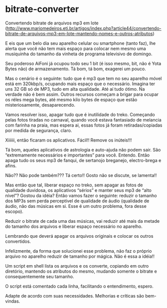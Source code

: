 # bitrate-converter
Convertendo bitrate de arquivos mp3 em lote
(http://www.mariomedeiros.eti.br/artigos/index.php?article44/convertendo-bitrate-de-arquivos-mp3-em-lote-mantendo-nomes-e-outros-atributos)

E eis que um belo dia seu aparelho celular ou smartphone (tanto faz), lhe alerta que você não tem mais espaço para colocar nem mesmo uma musiquinha do tamanho da vinheta de programa televisivo de domingo.

Seu poderoso AiFoni já ocupou todo seu 1 bit (é isso mesmo, bit, não é Yota Bytes não) de armazenamento. Tá bom, tá bom, exagerei um pouco.

Mas o cenário é o seguinte: tudo que é mp3 que tem no seu aparelho móvel está em 320kbp/s, ocupando mais espaço que o necessário. Imagina ter uns 32 GB só de MP3, tudo em alta qualidade. Até aí tudo ótimo. Na verdade não é bem assim. Outros recursos começam a brigar para ocupar os réles mega bytes, até mesmo kilo bytes de espaço que estão misteriosamente, desaparecendo.

Vamos resolver isso, apagar tudo que é inutilidade do treko. Começando pelas fotos tiradas no carnaval, quando você estava fantasiado de melancia com farinha na praia, mas espera ai, essas fotos já foram retiradas/copiadas por medida de segurança, claro.

Xiiiiii, então ficaram os aplicativos. Fácil!! Remove os inúteis!!!

Tá bom, aqueles aplicativos de astrologia e auto-ajuda não podem sair. São “extremamente necessários e importantes” para você. Entendo. Então apaga tudo os seus mp3 de fanqui, de sertanojo breganejo, electro-brega e afins.

Não?? Não pode também??? Tá certo!! Gosto não se discute, se lamenta!!

Mas então que tal, liberar espaço no treko, sem apagar as fotos de qualidade duvidosa, os aplicativos “sérios” e manter seus mp3 de “alto nível”? Gostou da idéia? Então vamos fazer o seguinte: reduzir o tamanho dos MP3s sem perda perceptível de qualidade de áudio (qualidade de áudio, não das músicas em si. Esse é um outro problema, fora desse escopo).

Reduzir o bitrate de cada uma das músicas, vai reduzir até mais da metade do tamanho dos arquivos e liberar espaço necessário no aparelho.

Lembrando que deverá apagar os arquivos originais e colocar os outros convertidos.

Infelizmente, da forma que solucionei esse problema, não faz o próprio arquivo no aparelho reduzir de tamanho por mágica. Não é essa a idéia!!

Um script em shell lista os arquivos e os converte, copiando em outro diretório, mantendo os atributos do mesmo, mudando somente o bitrate e consequentemente seu tamanho.

O script está comentado cada linha, facilitando o entendimento, espero.

Adapte de acordo com suas necessidades. Melhorias e críticas são bem-vindas.
